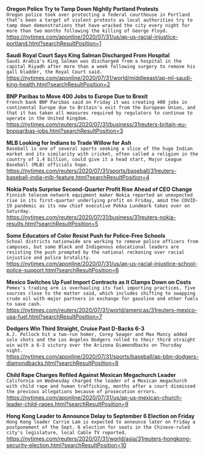 **Oregon Police Try to Tamp Down Nightly Portland Protests**\
`Oregon police took over protecting a federal courthouse in Portland that’s been a target of violent protests as local authorities try to tamp down demonstrations that have wracked the city every night for more than two months following the killing of George Floyd.`\
https://nytimes.com/aponline/2020/07/31/us/ap-us-racial-injustice-portland.html?searchResultPosition=1

**Saudi Royal Court Says King Salman Discharged From Hospital**\
`Saudi Arabia's King Salman was discharged from a hospital in the capital Riyadh after more than a week following surgery to remove his gall bladder, the Royal Court said.`\
https://nytimes.com/aponline/2020/07/31/world/middleeast/ap-ml-saudi-king-health.html?searchResultPosition=2

**BNP Paribas to Move 400 Jobs to Europe Due to Brexit**\
`French bank BNP Paribas said on Friday it was creating 400 jobs in continental Europe due to Britain's exit from the European Union, and that it has taken all measures required by regulators to continue to operate in the United Kingdom.`\
https://nytimes.com/reuters/2020/07/31/business/31reuters-britain-eu-bnpparibas-jobs.html?searchResultPosition=3

**MLB Looking for Indians to Trade Willow for Ash**\
`Baseball is one of several sports seeking a slice of the huge Indian market and its similarity with cricket, often called a religion in the country of 1.4 billion, could give it a head start, Major League Baseball (MLB) officials hope.`\
https://nytimes.com/reuters/2020/07/31/sports/baseball/31reuters-baseball-india-mlb-feature.html?searchResultPosition=4

**Nokia Posts Surprise Second-Quarter Profit Rise Ahead of CEO Change**\
`Finnish telecom network equipment maker Nokia reported an unexpected rise in its first-quarter underlying profit on Friday, amid the COVID-19 pandemic as its new chief executive Pekka Lundmark takes over on Saturday.`\
https://nytimes.com/reuters/2020/07/31/business/31reuters-nokia-results.html?searchResultPosition=5

**Some Educators of Color Resist Push for Police-Free Schools**\
`School districts nationwide are working to remove police officers from campuses, but some Black and Indigenous educational leaders are resisting the push prompted by the national reckoning over racial injustice and police brutality. `\
https://nytimes.com/aponline/2020/07/31/us/ap-us-racial-injustice-school-police-support.html?searchResultPosition=6

**Mexico Switches Up Fuel Import Contracts as It Clamps Down on Costs**\
`Pemex's trading arm is overhauling its fuel importing practices, five sources close to the matter said, which includes shifting to swapping crude oil with major partners in exchange for gasoline and other fuels to save cash.`\
https://nytimes.com/reuters/2020/07/31/world/americas/31reuters-mexico-usa-fuel.html?searchResultPosition=7

**Dodgers Win Third Straight, Cruise Past D-Backs 6-3**\
`A.J. Pollock hit a two-run homer, Corey Seager and Max Muncy added solo shots and the Los Angeles Dodgers rolled to their third straight win with a 6-3 victory over the Arizona Diamondbacks on Thursday night.`\
https://nytimes.com/aponline/2020/07/31/sports/baseball/ap-bbn-dodgers-diamondbacks.html?searchResultPosition=8

**Child Rape Charges Refiled Against Mexican Megachurch Leader**\
`California on Wednesday charged the leader of a Mexican megachurch with child rape and human trafficking, months after a court dismissed the previous allegations because of prosecution errors.`\
https://nytimes.com/aponline/2020/07/31/us/ap-us-mexican-church-leader-child-rapes.html?searchResultPosition=9

**Hong Kong Leader to Announce Delay to September 6 Election on Friday**\
`Hong Kong leader Carrie Lam is expected to announce later on Friday a postponement of the Sept. 6 election for seats in the Chinese-ruled city's legislature, local Cable TV reported. `\
https://nytimes.com/reuters/2020/07/31/world/asia/31reuters-hongkong-security-election.html?searchResultPosition=10

